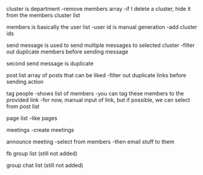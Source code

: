 cluster is department
-remove members array
-if I delete a cluster, hide it from the members cluster list

members is basically the user list
-user id is manual generation
-add cluster ids

send message is used to send multiple messages to selected cluster
-filter out duplicate members before sending message

second send message is duplicate

post list
array of posts that can be liked
-filter out duplicate links before sending action

tag people
-shows list of members
-you can tag these members to the provided link
-for now, manual input of link, but if possible, we can select from post list

page list
-like pages

meetings
-create meetings

announce meeting
-select from members
-then email stuff to them

fb group list (still not added)

group chat list (still not added)
